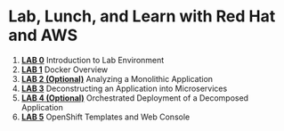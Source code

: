 # Lab, Lunch, and Learn with Red Hat and AWS

1. **[LAB 0](labs/lab0/chapter0.md)** Introduction to Lab Environment
1. **[LAB 1](labs/lab1/chapter1.md)** Docker Overview
1. **[LAB 2 (Optional)](labs/lab2/chapter2.md)** Analyzing a Monolithic Application
1. **[LAB 3](labs/lab3/chapter3.md)** Deconstructing an Application into Microservices
1. **[LAB 4 (Optional)](labs/lab4/chapter4.md)** Orchestrated Deployment of a Decomposed Application
1. **[LAB 5](labs/lab5/chapter5.md)** OpenShift Templates and Web Console
